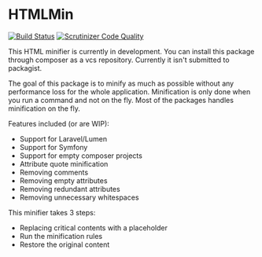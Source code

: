 # HTMLMin

[![Build Status](https://travis-ci.org/ArjanSchouten/HtmlMinifier.svg?branch=master)](https://travis-ci.org/ArjanSchouten/HtmlMinifier)
[![Scrutinizer Code Quality](https://scrutinizer-ci.com/g/ArjanSchouten/HtmlMinifier/badges/quality-score.png?b=master)](https://scrutinizer-ci.com/g/ArjanSchouten/HtmlMinifier/?branch=master)

This HTML minifier is currently in development. You can install this package through composer as a vcs repository. 
Currently it isn't submitted to packagist.

The goal of this package is to minify as much as possible without any performance loss for the whole application.
Minification is only done when you run a command and not on the fly. Most of the packages handles minification on the fly.

Features included (or are WIP):

 * Support for Laravel/Lumen
 * Support for Symfony
 * Support for empty composer projects
 * Attribute quote minification
 * Removing comments
 * Removing empty attributes
 * Removing redundant attributes
 * Removing unnecessary whitespaces
  
This minifier takes 3 steps:

 * Replacing critical contents with a placeholder
 * Run the minification rules
 * Restore the original content
